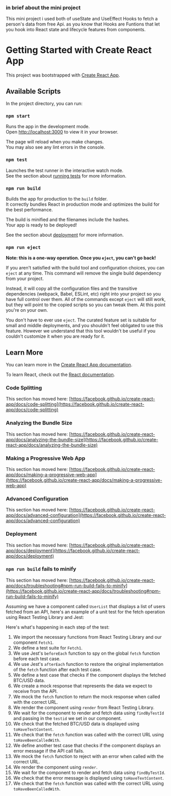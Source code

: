 ### in brief about the mini project

This mini project i used both of useState and UseEffect Hooks to fetch a person's data from free Api.
as you know that Hooks are Funtions that let you hook into React state and lifecycle features from components.

# Getting Started with Create React App

This project was bootstrapped with [Create React App](https://github.com/facebook/create-react-app).

## Available Scripts

In the project directory, you can run:

### `npm start`

Runs the app in the development mode.\
Open [http://localhost:3000](http://localhost:3000) to view it in your browser.

The page will reload when you make changes.\
You may also see any lint errors in the console.

### `npm test`

Launches the test runner in the interactive watch mode.\
See the section about [running tests](https://facebook.github.io/create-react-app/docs/running-tests) for more information.

### `npm run build`

Builds the app for production to the `build` folder.\
It correctly bundles React in production mode and optimizes the build for the best performance.

The build is minified and the filenames include the hashes.\
Your app is ready to be deployed!

See the section about [deployment](https://facebook.github.io/create-react-app/docs/deployment) for more information.

### `npm run eject`

**Note: this is a one-way operation. Once you `eject`, you can't go back!**

If you aren't satisfied with the build tool and configuration choices, you can `eject` at any time. This command will remove the single build dependency from your project.

Instead, it will copy all the configuration files and the transitive dependencies (webpack, Babel, ESLint, etc) right into your project so you have full control over them. All of the commands except `eject` will still work, but they will point to the copied scripts so you can tweak them. At this point you're on your own.

You don't have to ever use `eject`. The curated feature set is suitable for small and middle deployments, and you shouldn't feel obligated to use this feature. However we understand that this tool wouldn't be useful if you couldn't customize it when you are ready for it.

## Learn More

You can learn more in the [Create React App documentation](https://facebook.github.io/create-react-app/docs/getting-started).

To learn React, check out the [React documentation](https://reactjs.org/).

### Code Splitting

This section has moved here: [https://facebook.github.io/create-react-app/docs/code-splitting](https://facebook.github.io/create-react-app/docs/code-splitting)

### Analyzing the Bundle Size

This section has moved here: [https://facebook.github.io/create-react-app/docs/analyzing-the-bundle-size](https://facebook.github.io/create-react-app/docs/analyzing-the-bundle-size)

### Making a Progressive Web App

This section has moved here: [https://facebook.github.io/create-react-app/docs/making-a-progressive-web-app](https://facebook.github.io/create-react-app/docs/making-a-progressive-web-app)

### Advanced Configuration

This section has moved here: [https://facebook.github.io/create-react-app/docs/advanced-configuration](https://facebook.github.io/create-react-app/docs/advanced-configuration)

### Deployment

This section has moved here: [https://facebook.github.io/create-react-app/docs/deployment](https://facebook.github.io/create-react-app/docs/deployment)

### `npm run build` fails to minify

This section has moved here: [https://facebook.github.io/create-react-app/docs/troubleshooting#npm-run-build-fails-to-minify](https://facebook.github.io/create-react-app/docs/troubleshooting#npm-run-build-fails-to-minify)

Assuming we have a component called `UserList` that displays a list of users fetched from an API, here's an example of a unit test for the fetch operation using React Testing Library and Jest:

Here's what's happening in each step of the test:

1. We import the necessary functions from React Testing Library and our component `Fetch1`.
2. We define a test suite for `Fetch1`.
3. We use Jest's `beforeEach` function to spy on the global `fetch` function before each test case.
4. We use Jest's `afterEach` function to restore the original implementation of the `fetch` function after each test case.
5. We define a test case that checks if the component displays the fetched BTC/USD data.
6. We create a mock response that represents the data we expect to receive from the API.
7. We mock the `fetch` function to return the mock response when called with the correct URL.
8. We render the component using `render` from React Testing Library.
9. We wait for the component to render and fetch data using `findByTestId` and passing in the `testid` we set in our component.
10. We check that the fetched BTC/USD data is displayed using `toHaveTextContent`.
11. We check that the `fetch` function was called with the correct URL using `toHaveBeenCalledWith`.
12. We define another test case that checks if the component displays an error message if the API call fails.
13. We mock the `fetch` function to reject with an error when called with the correct URL.
14. We render the component using `render`.
15. We wait for the component to render and fetch data using `findByTestId`.
16. We check that the error message is displayed using `toHaveTextContent`.
17. We check that the `fetch` function was called with the correct URL using `toHaveBeenCalledWith`.
